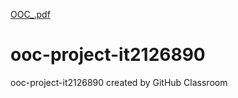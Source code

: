 [OOC_.pdf](https://github.com/IT1050-2022-Feb/ooc-project-it2126890/files/8718044/OOC_.pdf)
# ooc-project-it2126890
ooc-project-it2126890 created by GitHub Classroom
